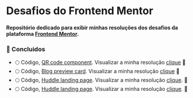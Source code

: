 # Desafios do Frontend Mentor

 #### Repositório dedicado para exibir minhas resoluções dos desafios da plataforma  <a  href="https://www.frontendmentor.io/">Frontend Mentor</a>.

### :rocket: Concluidos

- :full_moon: Código, <a href="newbie/qr-code-component-main">QR code component</a>. Visualizar a minha resolução [clique](https://qr-code-component-iota-puce.vercel.app/) :rocket:
- :full_moon: Código, <a href="newbie/blog-preview-card-main">Blog preview card<a/>. Visualizar a minha resolução [clique](https://desafios-blog-preview-card.vercel.app/) :rocket:
- :full_moon: Código, <a href="newbie/huddle-landing-page-with-single-introductory-section-master">Huddle landing page</a>. Visualizar a minha resolução [clique](https://huddle-landing-page-topaz-three.vercel.app/). :rocket:
- :full_moon: Código, <a href="newbie/order-summary-component-main">Huddle landing page</a>. Visualizar a minha resolução [clique](https://659a3bc129d2ab53c2ca0bc6--desafio-order-summary.netlify.app/). :rocket:

